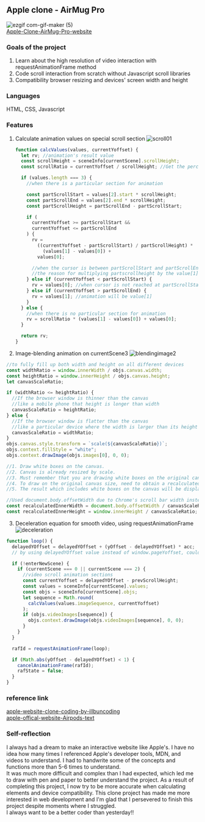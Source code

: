 ## Apple clone - AirMug Pro

![ezgif com-gif-maker (5)](https://user-images.githubusercontent.com/94214512/190957369-a4883189-68d5-4d84-b5d5-65d9f208850b.gif)<br>
[Apple-Clone-AirMug-Pro-website](https://snazzy-malabi-fbabfd.netlify.app/)

### Goals of the project

1. Learn about the high resolution of video interaction with requestAnimationFrame method
2. Code scroll interaction from scratch without Javascript scroll libraries
3. Compatibility browser resizing and devices' screen width and height

### Languages

HTML, CSS, Javascript

### Features

1.  Calculate animation values on special scroll section
    ![scroll01](https://user-images.githubusercontent.com/94214512/187851225-396a1e0a-4aeb-4cd1-9d2f-637c48eab2ca.png)

    ```js
    function calcValues(values, currentYoffset) {
      let rv; //animation's result value
      const scrollHeight = sceneInfo[currentScene].scrollHeight;
      const scrollRatio = currentYoffset / scrollHeight; //Get the percentage of the scrolled range in the current scrolling section

      if (values.length === 3) {
        //when there is a particular section for animation

        const partScrollStart = values[2].start * scrollHeight;
        const partScrollEnd = values[2].end * scrollHeight;
        const partScrollHeight = partScrollEnd - partScrollStart;

        if (
          currentYoffset >= partScrollStart &&
          currentYoffset <= partScrollEnd
        ) {
          rv =
            ((currentYoffset - partScrollStart) / partScrollHeight) *
              (values[1] - values[0]) +
            values[0];

          //when the cursor is between partScrollStart and partScrollEnd, this value will be the animation value
          //the reason for multiplying partscrollheight by the value[1],[0] is to set the section where the animation is to be executed
        } else if (currentYoffset < partScrollStart) {
          rv = values[0]; //when cursor is not reached at partScrollStart, animation will be value[0] which is the initial value of animation
        } else if (currentYoffset > partScrollEnd) {
          rv = values[1]; //animation will be value[1]
        }
      } else {
        //when there is no particular section for animation
        rv = scrollRatio * (values[1] - values[0]) + values[0];
      }

      return rv;
    }
    ```

2.  Image-blending animation on currentScene3
    ![blendingimage2](https://user-images.githubusercontent.com/94214512/190970356-87db2be3-fa41-4fda-af18-320d9b8dc6cc.png)

```js
//to fully fill up both width and height on all different devices
const widthRatio = window.innerWidth / objs.canvas.width;
const heightRatio = window.innerHeight / objs.canvas.height;
let canvasScaleRatio;

if (widthRatio <= heightRatio) {
  //If the browser window is thinner than the canvas
  //like a mobile phone that height is longer than width
  canvasScaleRatio = heightRatio;
} else {
  //If the browser window is flatter than the canvas
  //like a particular device where the width is larger than its height
  canvasScaleRatio = widthRatio;
}
objs.canvas.style.transform = `scale(${canvasScaleRatio})`;
objs.context.fillStyle = "white";
objs.context.drawImage(objs.images[0], 0, 0);

//1. Draw white boxes on the canvas.
//2. Canvas is already resized by scale.
//3. Must remember that you are drawing white boxes on the original canvas size, not the resized canvas by canvasScaleRatio.
//4. To draw on the original canvas size, need to obtain a recalculatedInnerWidth value and recalculatedInnerheight value like below;
//5. The result which includes white boxes on the canvas will be displayed according to the scale which is canvasScaleRatio.

//Used document.body.offsetWidth due to Chrome's scroll bar width instead of window.innerwidth
const recalculatedInnerWidth = document.body.offsetWidth / canvasScaleRatio;
const recalculatedInnerHeight = window.innerHeight / canvasScaleRatio;
```

3.  Deceleration equation for smooth video, using requestAnimationFrame
    ![deceleration](https://user-images.githubusercontent.com/94214512/189497713-0ef2ad6c-6e8e-4611-beeb-81f4ec442be5.png)

```js
function loop() {
  delayedYOffset = delayedYOffset + (yOffset - delayedYOffset) * acc;
  // by using delayedYOffset value instead of window.pageYoffset, could make it scroll smoothly

  if (!enterNewScene) {
    if (currentScene === 0 || currentScene === 2) {
      //video scroll animation sections
      const currentYoffset = delayedYOffset - prevScrollHeight;
      const values = sceneInfo[currentScene].values;
      const objs = sceneInfo[currentScene].objs;
      let sequence = Math.round(
        calcValues(values.imageSequence, currentYoffset)
      );
      if (objs.videoImages[sequence]) {
        objs.context.drawImage(objs.videoImages[sequence], 0, 0);
      }
    }
  }

  rafId = requestAnimationFrame(loop);

  if (Math.abs(yOffset - delayedYOffset) < 1) {
    cancelAnimationFrame(rafId);
    rafState = false;
  }
}
```

### reference link

[apple-website-clone-coding-by-illbuncoding](https://www.inflearn.com/course/%EC%95%A0%ED%94%8C-%EC%9B%B9%EC%82%AC%EC%9D%B4%ED%8A%B8-%EC%9D%B8%ED%84%B0%EB%9E%99%EC%85%98-%ED%81%B4%EB%A1%A0/dashboard) <br>
[apple-offical-website-Airpods-text](https://www.apple.com/airpods-2nd-generation/)

### Self-reflection

I always had a dream to make an interactive website like Apple's.
I have no idea how many times I referenced Apple's developer tools, MDN, and videos to understand. I had to handwrite some of the concepts and functions more than 5-6 times to understand.<br>
It was much more difficult and complex than I had expected, which led me to draw with pen and paper to better understand the project. As a result of completing this project, I now try to be more accurate when calculating elements and device compatibility. This clone project has made me more interested in web development and I'm glad that I persevered to finish this project despite moments where I struggled. <br> I always want to be a better coder than yesterday!!
